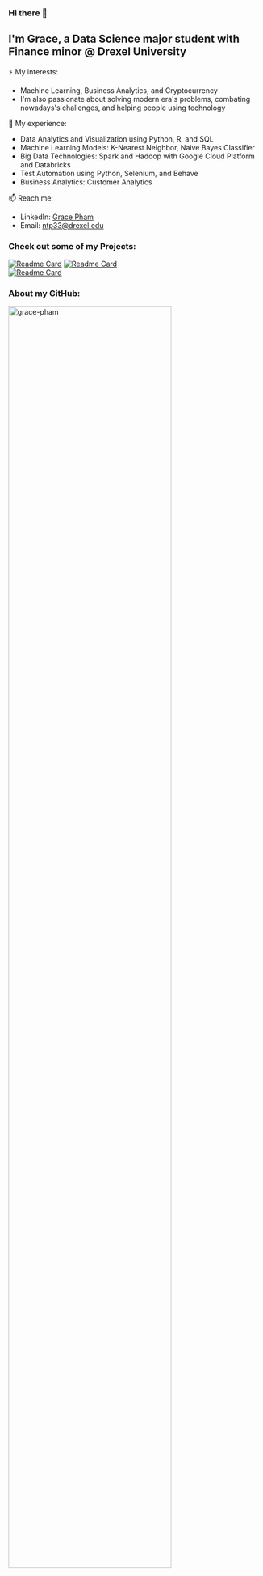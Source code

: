 ### Hi there 👋

## I'm Grace, a Data Science major student with Finance minor @ Drexel University
⚡ My interests:
- Machine Learning, Business Analytics, and Cryptocurrency
- I'm also passionate about solving modern era's problems, combating nowadays's challenges, and helping people using technology

🔭 My experience:
- Data Analytics and Visualization using Python, R, and SQL
- Machine Learning Models: K-Nearest Neighbor, Naive Bayes Classifier
- Big Data Technologies: Spark and Hadoop with Google Cloud Platform and Databricks
- Test Automation using Python, Selenium, and Behave
- Business Analytics: Customer Analytics

📫 Reach me:
- LinkedIn: [Grace Pham](https://www.linkedin.com/in/grace-pham-a591b9181/)
- Email: ntp33@drexel.edu

### Check out some of my Projects:

[![Readme Card](https://github-readme-stats.vercel.app/api/pin/?username=grace-pham&repo=Machine-Learning&show_owner=1)](https://github.com/grace-pham/Machine-Learning)
[![Readme Card](https://github-readme-stats.vercel.app/api/pin/?username=grace-pham&repo=Machine-Learning&show_owner=1)](https://github.com/grace-pham/Machine-Learning) <br/>
[![Readme Card](https://github-readme-stats.vercel.app/api/pin/?username=grace-pham&repo=Machine-Learning&show_owner=1)](https://github.com/grace-pham/Machine-Learning)

### About my GitHub:
<img width="80%" src="https://github-readme-stats.vercel.app/api?username=grace-pham&count_private=true&show_icons=true&theme=cobalt&include_all_commits=true" alt="grace-pham"/>
